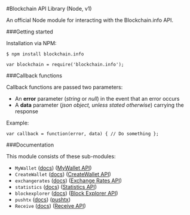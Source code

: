#Blockchain API Library (Node, v1)

An official Node module for interacting with the Blockchain.info API.

###Getting started

Installation via NPM:

```
$ npm install blockchain.info
```

```
var blockchain = require('blockchain.info');
```

###Callback functions

Callback functions are passed two parameters:

* An **error** parameter (*string* or *null*) in the event that an error occurs
* A **data** parameter (*json object, unless stated otherwise*) carrying the response

Example:

```
var callback = function(error, data) { // Do something };
```

###Documentation

This module consists of these sub-modules:

* ```MyWallet``` ([docs](./docs/MyWallet.md)) ([MyWallet API][my_wallet_api])
* ```CreateWallet``` ([docs](./docs/CreateWallet.md)) ([CreateWallet API][create_wallet_api])
* ```exchangerates``` ([docs](./docs/ExchangeRates.md)) ([Exchange Rates API][exchange_rates_api])
* ```statistics``` ([docs](./docs/Statistics.md)) ([Statistics API][statistics_api])
* ```blockexplorer``` ([docs](./docs/BlockExplorer.md)) ([Block Explorer API][blockexplorer_api])
* ```pushtx``` ([docs](./docs/pushtx.md)) ([pushtx][pushtx])
* ```Receive``` ([docs](./docs/Receive.md)) ([Receive API][receive_api])



[my_wallet_api]: https://blockchain.info/api/blockchain_wallet_api
[create_wallet_api]: https://blockchain.info/api/create_wallet
[exchange_rates_api]: https://blockchain.info/api/exchange_rates_api
[statistics_api]: https://blockchain.info/api/charts_api
[blockexplorer_api]: https://blockchain.info/api/blockchain_api
[pushtx]: https://blockchain.info/pushtx
[receive_api]: https://blockchain.info/api/api_receive